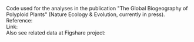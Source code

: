 Code used for the analyses in the publication "The Global Biogeography of Polyploid Plants" (Nature Ecology & Evolution, currently in press).  
Reference:  
Link:  
Also see related data at Figshare project:
